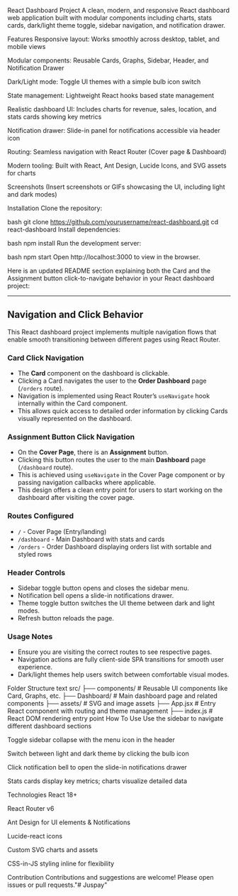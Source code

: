 React Dashboard Project
A clean, modern, and responsive React dashboard web application built with modular components including charts, stats cards, dark/light theme toggle, sidebar navigation, and notification drawer.

Features
Responsive layout: Works smoothly across desktop, tablet, and mobile views

Modular components: Reusable Cards, Graphs, Sidebar, Header, and Notification Drawer

Dark/Light mode: Toggle UI themes with a simple bulb icon switch

State management: Lightweight React hooks based state management

Realistic dashboard UI: Includes charts for revenue, sales, location, and stats cards showing key metrics

Notification drawer: Slide-in panel for notifications accessible via header icon

Routing: Seamless navigation with React Router (Cover page & Dashboard)

Modern tooling: Built with React, Ant Design, Lucide Icons, and SVG assets for charts

Screenshots
(Insert screenshots or GIFs showcasing the UI, including light and dark modes)

Installation
Clone the repository:

bash
git clone https://github.com/yourusername/react-dashboard.git
cd react-dashboard
Install dependencies:

bash
npm install
Run the development server:

bash
npm start
Open http://localhost:3000 to view in the browser.

Here is an updated README section explaining both the Card and the Assignment button click-to-navigate behavior in your React dashboard project:

***

## Navigation and Click Behavior

This React dashboard project implements multiple navigation flows that enable smooth transitioning between different pages using React Router.

### Card Click Navigation

- The **Card** component on the dashboard is clickable.
- Clicking a Card navigates the user to the **Order Dashboard** page (`/orders` route).
- Navigation is implemented using React Router’s `useNavigate` hook internally within the Card component.
- This allows quick access to detailed order information by clicking Cards visually represented on the dashboard.

### Assignment Button Click Navigation

- On the **Cover Page**, there is an **Assignment** button.
- Clicking this button routes the user to the main **Dashboard** page (`/dashboard` route).
- This is achieved using `useNavigate` in the Cover Page component or by passing navigation callbacks where applicable.
- This design offers a clean entry point for users to start working on the dashboard after visiting the cover page.

### Routes Configured

- `/` - Cover Page (Entry/landing)
- `/dashboard` - Main Dashboard with stats and cards
- `/orders` - Order Dashboard displaying orders list with sortable and styled rows

### Header Controls

- Sidebar toggle button opens and closes the sidebar menu.
- Notification bell opens a slide-in notifications drawer.
- Theme toggle button switches the UI theme between dark and light modes.
- Refresh button reloads the page.

### Usage Notes

- Ensure you are visiting the correct routes to see respective pages.
- Navigation actions are fully client-side SPA transitions for smooth user experience.
- Dark/light themes help users switch between comfortable visual modes.


Folder Structure
text
src/
├── components/         # Reusable UI components like Card, Graphs, etc.
├── Dashboard/          # Main dashboard page and related components
├── assets/             # SVG and image assets
├── App.jsx             # Entry React component with routing and theme management
├── index.js            # React DOM rendering entry point
How To Use
Use the sidebar to navigate different dashboard sections

Toggle sidebar collapse with the menu icon in the header

Switch between light and dark theme by clicking the bulb icon

Click notification bell to open the slide-in notifications drawer

Stats cards display key metrics; charts visualize detailed data

Technologies
React 18+

React Router v6

Ant Design for UI elements & Notifications

Lucide-react icons

Custom SVG charts and assets

CSS-in-JS styling inline for flexibility

Contribution
Contributions and suggestions are welcome! Please open issues or pull requests."# Juspay" 
